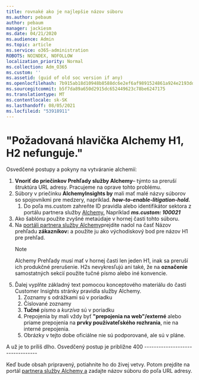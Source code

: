 ```yaml
---
title: rovnaké ako je najlepšie názov súboru
ms.author: pebaum
author: pebaum
manager: jackiesm
ms.date: 04/21/2020
ms.audience: Admin
ms.topic: article
ms.service: o365-administration
ROBOTS: NOINDEX, NOFOLLOW
localization_priority: Normal
ms.collection: Adm_O365
ms.custom: ''
ms.assetid: (guid of old soc version if any)
ms.openlocfilehash: 7b915ab18d10948b8588dc6e2ef6af9891524861a924e2193dd73c2c77ffe6da
ms.sourcegitcommit: b5f7da89a650d2915dc652449623c78be6247175
ms.translationtype: MT
ms.contentlocale: sk-SK
ms.lasthandoff: 08/05/2021
ms.locfileid: "53918911"
---
```

# <a name="required-alchemy-header-h1-h2s-dont-work"></a>"Požadovaná hlavička Alchemy H1, H2 nefunguje."
Osvedčené postupy a pokyny na vytváranie alchemií:

1. **Vnoriť do priečinkov Prehľady služby Alchemy**– týmto sa preruší štruktúra URL adresy. Pracujeme na oprave tohto problému.
1. Súbory v priečinku **AlchemyInsights by** mali mať malé názvy súborov so spojovníkmi pre medzery, napríklad. **_how-to-enable-litigation-hold._**
    1. Do poľa ms.custom zahreňte ID pravidla alebo identifikátor sektora z portálu partnera služby [Alchemy.](https://alchemyportal.azurewebsites.net) Napríklad ***ms.custom: 100021***
1. Ako šablónu použite zvyšné metaúdaje v hornej časti tohto súboru.
1. Na [portáli partnera služby Alchemy](https://alchemyportal.azurewebsites.net)prejdite nadol na časť Názov prehľadu **zákazníkov:** a použite ju ako východiskový bod pre názov H1 pre prehľad. 
    > [!NOTE]
    > Alchemy Prehľady musí mať v hornej časti len jeden H1, inak sa preruší ich produkčné prerušenie. H2s nevykresľujú ani také, že na **označenie** samostatných sekcií použite tučné písmo alebo iné konvencie.
1. Ďalej vyplňte základný text pomocou konceptového materiálu do časti Customer Insights stránky pravidla služby Alchemy.
    1. Zoznamy s odrážkami sú v poriadku
    1. Číslované zoznamy
    1. **Tučné** písmo a *kurzíva* sú v poriadku
    1. Prepojenia by mali vždy byť **"prepojenia na web"/externé** alebo priame prepojenia na **prvky používateľského rozhrania**, nie na interné prepojenia.
    1. Obrázky v tejto dobe oficiálne nie sú podporované, ale sú v pláne.

A už je to príliš dlho. Osvedčený postup je približne 400 ---------------------------------

Keď bude obsah pripravený, potiahnite ho do živej vetvy. Potom prejdite na portál [partnera služby Alchemy a](https://alchemyportal.azurewebsites.net) zadajte názov súboru do poľa URL adresy. 
